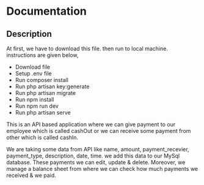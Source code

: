 
# Documentation

## Description

At first, we have to download this file. then run to local machine. instructions are given below,
   - Download file
   - Setup .env file
   - Run composer install 
   - Run php artisan key:generate
   - Run php artisan migrate
   - Run npm install
   - Run npm run dev
   - Run php artisan serve
  
This is an API based application where we can give payment to our employee which is called cashOut or we can receive some payment from other which is called cashIn.

We are taking some data from API like name, amount, payment_recevier, payment_type, description, date, time. we add this data to our MySql database. These payments we can edit, update & delete. Moreover, we manage a balance sheet from where we can check how much payments we received & we paid.




 
 
 
